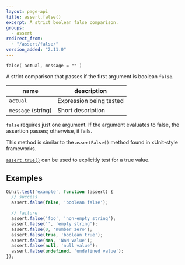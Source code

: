 ```yaml
---
layout: page-api
title: assert.false()
excerpt: A strict boolean false comparison.
groups:
  - assert
redirect_from:
  - "/assert/false/"
version_added: "2.11.0"
---
```


`false( actual, message = "" )`

A strict comparison that passes if the first argument is boolean `false`.

| name | description |
|------|-------------|
| `actual` | Expression being tested |
| `message` (string) | Short description |

`false` requires just one argument. If the argument evaluates to false, the assertion passes; otherwise, it fails.

This method is similar to the `assertFalse()` method found in xUnit-style frameworks.

[`assert.true()`](./true.md) can be used to explicitly test for a true value.

## Examples

```js
QUnit.test('example', function (assert) {
  // success
  assert.false(false, 'boolean false');

  // failure
  assert.false('foo', 'non-empty string');
  assert.false('', 'empty string');
  assert.false(0, 'number zero');
  assert.false(true, 'boolean true');
  assert.false(NaN, 'NaN value');
  assert.false(null, 'null value');
  assert.false(undefined, 'undefined value');
});
```
